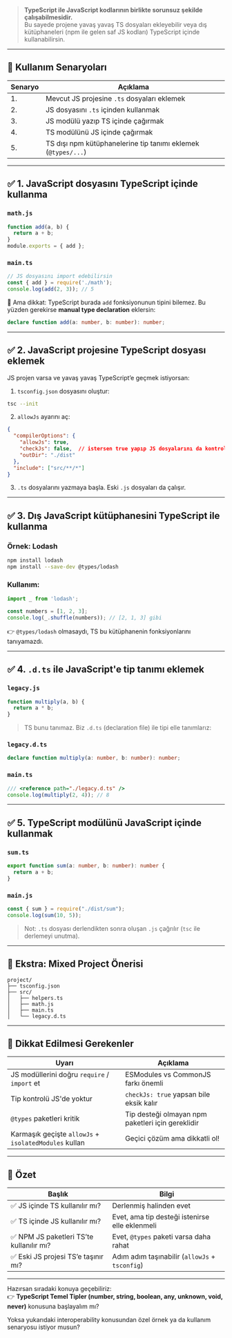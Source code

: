 
> **TypeScript ile JavaScript kodlarının birlikte sorunsuz şekilde çalışabilmesidir.**  
> Bu sayede projene yavaş yavaş TS dosyaları ekleyebilir veya dış kütüphaneleri (npm ile gelen saf JS kodları) TypeScript içinde kullanabilirsin.

---

## 📌 Kullanım Senaryoları

|Senaryo|Açıklama|
|---|---|
|1.|Mevcut JS projesine `.ts` dosyaları eklemek|
|2.|JS dosyasını `.ts` içinden kullanmak|
|3.|JS modülü yazıp TS içinde çağırmak|
|4.|TS modülünü JS içinde çağırmak|
|5.|TS dışı npm kütüphanelerine tip tanımı eklemek (`@types/...`)|

---

## ✅ 1. JavaScript dosyasını TypeScript içinde kullanma

### `math.js`

```js
function add(a, b) {
  return a + b;
}
module.exports = { add };
```

### `main.ts`

```ts
// JS dosyasını import edebilirsin
const { add } = require('./math');
console.log(add(2, 3)); // 5
```

🧠 Ama dikkat: TypeScript burada `add` fonksiyonunun tipini bilemez. Bu yüzden gerekirse **manual type declaration** eklersin:

```ts
declare function add(a: number, b: number): number;
```

---

## ✅ 2. JavaScript projesine TypeScript dosyası eklemek

JS projen varsa ve yavaş yavaş TypeScript’e geçmek istiyorsan:

1. `tsconfig.json` dosyasını oluştur:
    

```bash
tsc --init
```

2. `allowJs` ayarını aç:
    

```json
{
  "compilerOptions": {
    "allowJs": true,
    "checkJs": false,  // istersen true yapıp JS dosyalarını da kontrol ettirirsin
    "outDir": "./dist"
  },
  "include": ["src/**/*"]
}
```

3. `.ts` dosyalarını yazmaya başla. Eski `.js` dosyaları da çalışır.
    

---

## ✅ 3. Dış JavaScript kütüphanesini TypeScript ile kullanma

### Örnek: Lodash

```bash
npm install lodash
npm install --save-dev @types/lodash
```

### Kullanım:

```ts
import _ from 'lodash';

const numbers = [1, 2, 3];
console.log(_.shuffle(numbers)); // [2, 1, 3] gibi
```

👉 `@types/lodash` olmasaydı, TS bu kütüphanenin fonksiyonlarını tanıyamazdı.

---

## ✅ 4. `.d.ts` ile JavaScript'e tip tanımı eklemek

### `legacy.js`

```js
function multiply(a, b) {
  return a * b;
}
```

> TS bunu tanımaz. Biz `.d.ts` (declaration file) ile tipi elle tanımlarız:

### `legacy.d.ts`

```ts
declare function multiply(a: number, b: number): number;
```

### `main.ts`

```ts
/// <reference path="./legacy.d.ts" />
console.log(multiply(2, 4)); // 8
```

---

## ✅ 5. TypeScript modülünü JavaScript içinde kullanmak

### `sum.ts`

```ts
export function sum(a: number, b: number): number {
  return a + b;
}
```

### `main.js`

```js
const { sum } = require("./dist/sum");
console.log(sum(10, 5));
```

> Not: `.ts` dosyası derlendikten sonra oluşan `.js` çağrılır (`tsc` ile derlemeyi unutma).

---

## 🎁 Ekstra: Mixed Project Önerisi

```text
project/
├── tsconfig.json
├── src/
│   ├── helpers.ts
│   ├── math.js
│   ├── main.ts
│   └── legacy.d.ts
```

---

## 🚨 Dikkat Edilmesi Gerekenler

|Uyarı|Açıklama|
|---|---|
|JS modüllerini doğru `require` / `import` et|ESModules vs CommonJS farkı önemli|
|Tip kontrolü JS'de yoktur|`checkJs: true` yapsan bile eksik kalır|
|`@types` paketleri kritik|Tip desteği olmayan npm paketleri için gereklidir|
|Karmaşık geçişte `allowJs` + `isolatedModules` kullan|Geçici çözüm ama dikkatli ol!|

---

## 🎯 Özet

|Başlık|Bilgi|
|---|---|
|✅ JS içinde TS kullanılır mı?|Derlenmiş halinden evet|
|✅ TS içinde JS kullanılır mı?|Evet, ama tip desteği istenirse elle eklenmeli|
|✅ NPM JS paketleri TS’te kullanılır mı?|Evet, `@types` paketi varsa daha rahat|
|✅ Eski JS projesi TS’e taşınır mı?|Adım adım taşınabilir (`allowJs` + `tsconfig`)|

---

Hazırsan sıradaki konuya geçebiliriz:  
👉 **TypeScript Temel Tipler (number, string, boolean, any, unknown, void, never)** konusuna başlayalım mı?

Yoksa yukarıdaki interoperability konusundan özel örnek ya da kullanım senaryosu istiyor musun?